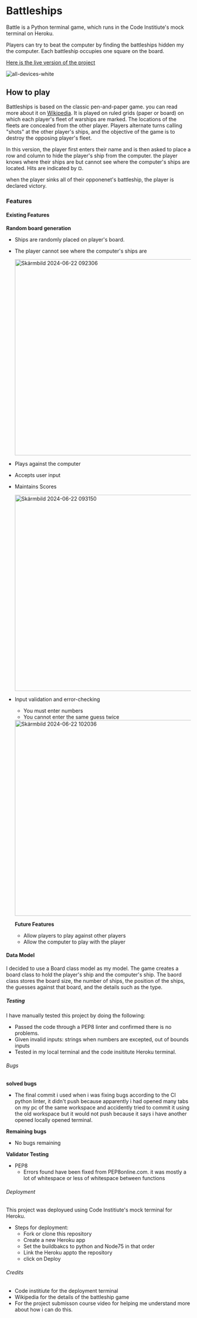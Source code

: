 # Battleships

Battle is a Python terminal game, which runs in the Code Institiute's mock terminal on Heroku.

Players can try to beat the computer by finding the battleships hidden my the computer. Each battleship occupies one square on the board.

[Here is the live version of the project](https://battleshipss-33d29b297183.herokuapp.com/)

![all-devices-white](https://github.com/natnaelmehari27/battleship/assets/159337397/f38189d9-8544-46aa-a922-ce011ea9255d)

## How to play 

Battleships is based on the classic pen-and-paper game. you can read more about it on [Wikipedia](https://en.wikipedia.org/wiki/Battleship_(game)). It is played on ruled grids (paper or board) on which each player's fleet of warships are marked. The locations of the fleets are concealed from the other player. Players alternate turns calling "shots" at the other player's ships, and the objective of the game is to destroy the opposing player's fleet. 

In this version, the player first enters their name and is then asked to place a row and column to hide the player's ship from the computer. the player knows where their ships are but cannot see where the computer's ships are located. Hits are indicated by ¤.

when the player sinks all of their opponenet's battleship, the player is declared victory.

### Features 

#### Existing Features 

__Random board generation__
- Ships are randomly placed on player's board.
- The player cannot see where the computer's ships are

  <img width="533" alt="Skärmbild 2024-06-22 092306" src="https://github.com/natnaelmehari27/battleship/assets/159337397/acb7a725-a1b3-43fe-aea8-3abfa8ca0931">

- Plays against the computer
- Accepts user input
- Maintains Scores

  <img width="533" alt="Skärmbild 2024-06-22 093150" src="https://github.com/natnaelmehari27/battleship/assets/159337397/bbffa1b1-eb5c-4ae9-8ecb-1e77eb9f8c51">

- Input validation and error-checking
  - You must enter numbers
  - You cannot enter the same guess twice

  <img width="532" alt="Skärmbild 2024-06-22 102036" src="https://github.com/natnaelmehari27/battleship/assets/159337397/e982f3cb-c13c-42d2-bc7e-2b6fbc070ac6">

  __Future Features__
  - Allow players to play against other players
  - Allow the computer to play with the player

#### Data Model 

I decided to use a Board class model as my model. The game creates a board class to hold the player's ship and the computer's ship. The baord class stores the board size, the number of ships, the position of the ships, the guesses against that board, and the details such as the type.

##### Testing 

I have manually tested this project by doing the following:
- Passed the code through a PEP8 linter and confirmed there is no problems.
- Given invalid inputs: strings when numbers are excepted, out of bounds inputs
- Tested in my local terminal and the code insititute Heroku terminal.

###### Bugs 

__solved bugs__
- The final commit i used when i was fixing bugs according to the CI python linter, it didn't push because apparently i had opened many tabs on my pc of the same workspace and accidently tried to commit it using the old workspace but it would not push because it says i have another opened locally opened terminal.

__Remaining bugs__

- No bugs remaining

__Validator Testing__
- PEP8
  - Errors found have been fixed from PEP8online.com. it was mostly a lot of whitespace or less of whitespace between functions
 
###### Deployment

This project was deployued using Code Institiute's mock terminal for Heroku.
- Steps for deployment:
  - Fork or clone this repository
  - Create a new Heroku app
  - Set the buildbakcs to python and Node75 in that order
  - Link the Heroku appto the repository
  - click on Deploy
 
###### Credits 
- Code institiute for the deployment terminal
- Wikipedia for the details of the battleship game
- For the project submisson course video for helping me understand more about how i can do this. 
  
  




